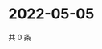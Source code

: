 # 2022-05-05

共 0 条

<!-- BEGIN WEIBO -->
<!-- 最后更新时间 Thu May 05 2022 17:13:50 GMT+0800 (China Standard Time) -->

<!-- END WEIBO -->
